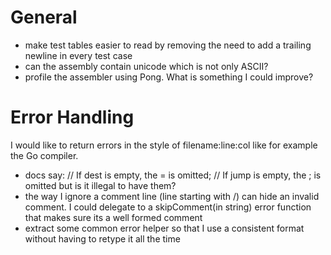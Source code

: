 # General

* make test tables easier to read by removing the need to add a trailing newline in every test case
* can the assembly contain unicode which is not only ASCII?
* profile the assembler using Pong. What is something I could improve?

# Error Handling

I would like to return errors in the style of filename:line:col like for example the Go compiler.

* docs say:
// If dest is empty, the = is omitted;
// If jump is empty, the ; is omitted
but is it illegal to have them?
* the way I ignore a comment line (line starting with /) can hide an invalid comment. I could
delegate to a skipComment(in string) error function that makes sure its a well formed comment
* extract some common error helper so that I use a consistent format without having to retype it all
  the time
